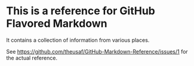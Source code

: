 # This is a reference for GitHub Flavored Markdown
It contains a collection of information from various places.

See https://github.com/theusaf/GitHub-Markdown-Reference/issues/1 for the actual reference.
